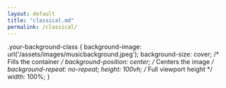 ```yaml
---
layout: default
title: "classical.md"
permalink: /classical/
---
```


.your-background-class {
  background-image: url('/assets/images/musicbackground.jpeg');
  background-size: cover;       /* Fills the container */
  background-position: center;  /* Centers the image */
  background-repeat: no-repeat;
  height: 100vh;                /* Full viewport height */
  width: 100%;
}
